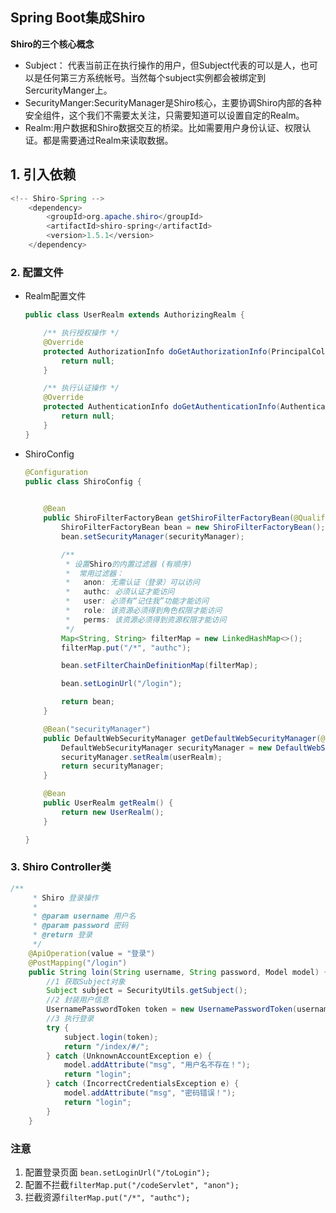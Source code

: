 ## Spring Boot集成Shiro

**Shiro的三个核心概念**

- Subject： 代表当前正在执行操作的用户，但Subject代表的可以是人，也可以是任何第三方系统帐号。当然每个subject实例都会被绑定到SercurityManger上。
- SecurityManger:SecurityManager是Shiro核心，主要协调Shiro内部的各种安全组件，这个我们不需要太关注，只需要知道可以设置自定的Realm。
- Realm:用户数据和Shiro数据交互的桥梁。比如需要用户身份认证、权限认证。都是需要通过Realm来读取数据。

## 1. 引入依赖

```java
<!-- Shiro-Spring -->
    <dependency>
        <groupId>org.apache.shiro</groupId>
        <artifactId>shiro-spring</artifactId>
        <version>1.5.1</version>
    </dependency>
```

### 2. 配置文件

- Realm配置文件

  ```java
  public class UserRealm extends AuthorizingRealm {
  
      /** 执行授权操作 */
      @Override
      protected AuthorizationInfo doGetAuthorizationInfo(PrincipalCollection principalCollection) {
          return null;
      }
  
      /** 执行认证操作 */
      @Override
      protected AuthenticationInfo doGetAuthenticationInfo(AuthenticationToken authenticationToken) throws AuthenticationException {
          return null;
      }
  }
  ```

  

- ShiroConfig

  ```java
  @Configuration
  public class ShiroConfig {
  
      
      @Bean
      public ShiroFilterFactoryBean getShiroFilterFactoryBean(@Qualifier("securityManager") DefaultWebSecurityManager securityManager) {
          ShiroFilterFactoryBean bean = new ShiroFilterFactoryBean();
          bean.setSecurityManager(securityManager);
  
          /**
           * 设置Shiro的内置过滤器 (有顺序)
           *  常用过滤器：
           *   anon: 无需认证（登录）可以访问
           *   authc: 必须认证才能访问
           *   user: 必须有“记住我”功能才能访问
           *   role: 该资源必须得到角色权限才能访问
           *   perms: 该资源必须得到资源权限才能访问
           */
          Map<String, String> filterMap = new LinkedHashMap<>();
          filterMap.put("/*", "authc");
  
          bean.setFilterChainDefinitionMap(filterMap);
  
          bean.setLoginUrl("/login");
  
          return bean;
      }
  
      @Bean("securityManager")
      public DefaultWebSecurityManager getDefaultWebSecurityManager(@Qualifier("userRealm") UserRealm userRealm) {
          DefaultWebSecurityManager securityManager = new DefaultWebSecurityManager();
          securityManager.setRealm(userRealm);
          return securityManager;
      }
  
      @Bean
      public UserRealm getRealm() {
          return new UserRealm();
      }
  
  }
  ```

### 3. Shiro Controller类

```java
/**
     * Shiro 登录操作
     *
     * @param username 用户名
     * @param password 密码
     * @return 登录
     */
    @ApiOperation(value = "登录")
    @PostMapping("/login")
    public String loin(String username, String password, Model model) {
        //1 获取Subject对象
        Subject subject = SecurityUtils.getSubject();
        //2 封装用户信息
        UsernamePasswordToken token = new UsernamePasswordToken(username, password);
        //3 执行登录
        try {
            subject.login(token);
            return "/index/#/";
        } catch (UnknownAccountException e) {
            model.addAttribute("msg", "用户名不存在！");
            return "login";
        } catch (IncorrectCredentialsException e) {
            model.addAttribute("msg", "密码错误！");
            return "login";
        }
    }
```

### 注意

1. 配置登录页面 `bean.setLoginUrl("/toLogin");`
2. 配置不拦截`filterMap.put("/codeServlet", "anon");`
3. 拦截资源`filterMap.put("/*", "authc");`